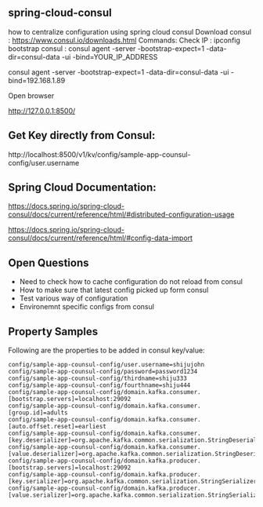 ## spring-cloud-consul
how to centralize configuration using spring cloud consul
Download consul :  https://www.consul.io/downloads.html
Commands:
Check IP : ipconfig
bootstrap consul : consul agent -server -bootstrap-expect=1 -data-dir=consul-data -ui -bind=YOUR_IP_ADDRESS

consul agent -server -bootstrap-expect=1 -data-dir=consul-data -ui -bind=192.168.1.89

Open browser

http://127.0.0.1:8500/

## Get Key directly from Consul: 
http://localhost:8500/v1/kv/config/sample-app-counsul-config/user.username


## Spring Cloud Documentation:

https://docs.spring.io/spring-cloud-consul/docs/current/reference/html/#distributed-configuration-usage

https://docs.spring.io/spring-cloud-consul/docs/current/reference/html/#config-data-import


## Open Questions

* Need to check how to cache configuration do not reload from consul
* How to make sure that latest config picked up form consul
* Test various way of configuration
* Environemnt specific configs from consul


## Property Samples
Following are the properties to be added in consul key/value:


    config/sample-app-counsul-config/user.username=shijujohn
    config/sample-app-counsul-config/password=password1234
    config/sample-app-counsul-config/thirdname=shiju333
    config/sample-app-counsul-config/fourthname=shiju444
    config/sample-app-counsul-config/domain.kafka.consumer.[bootstrap.servers]=localhost:29092
    config/sample-app-counsul-config/domain.kafka.consumer.[group.id]=adults
    config/sample-app-counsul-config/domain.kafka.consumer.[auto.offset.reset]=earliest
    config/sample-app-counsul-config/domain.kafka.consumer.[key.deserializer]=org.apache.kafka.common.serialization.StringDeserializer
    config/sample-app-counsul-config/domain.kafka.consumer.[value.deserializer]=org.apache.kafka.common.serialization.StringDeserializer
    config/sample-app-counsul-config/domain.kafka.producer.[bootstrap.servers]=localhost:29092
    config/sample-app-counsul-config/domain.kafka.producer.[key.serializer]=org.apache.kafka.common.serialization.StringSerializer
    config/sample-app-counsul-config/domain.kafka.producer.[value.serializer]=org.apache.kafka.common.serialization.StringSerializer